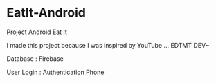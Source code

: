 # EatIt-Android
Project Android Eat It 


I made this project because I was inspired by YouTube ... 
EDTMT DEV~


Database : Firebase

User Login : Authentication Phone
